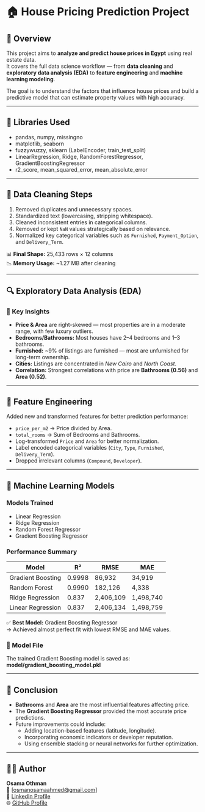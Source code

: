 # 🏠 House Pricing Prediction Project  

## 📘 Overview  
This project aims to **analyze and predict house prices in Egypt** using real estate data.  
It covers the full data science workflow — from **data cleaning** and **exploratory data analysis (EDA)** to **feature engineering** and **machine learning modeling**.  

The goal is to understand the factors that influence house prices and build a predictive model that can estimate property values with high accuracy.  

---

## 🧰 Libraries Used  
- pandas, numpy, missingno  
- matplotlib, seaborn  
- fuzzywuzzy, sklearn (LabelEncoder, train_test_split)  
- LinearRegression, Ridge, RandomForestRegressor, GradientBoostingRegressor  
- r2_score, mean_squared_error, mean_absolute_error  

---

## 🧹 Data Cleaning Steps  
1. Removed duplicates and unnecessary spaces.  
2. Standardized text (lowercasing, stripping whitespace).  
3. Cleaned inconsistent entries in categorical columns.  
4. Removed or kept `NaN` values strategically based on relevance.  
5. Normalized key categorical variables such as `Furnished`, `Payment_Option`, and `Delivery_Term`.  

📊 **Final Shape:** 25,433 rows × 12 columns  
📉 **Memory Usage:** ~1.27 MB after cleaning  

---

## 🔍 Exploratory Data Analysis (EDA)

### 🧩 Key Insights  
- **Price & Area** are right-skewed — most properties are in a moderate range, with few luxury outliers.  
- **Bedrooms/Bathrooms:** Most houses have 2–4 bedrooms and 1–3 bathrooms.  
- **Furnished:** ~9% of listings are furnished — most are unfurnished for long-term ownership.  
- **Cities:** Listings are concentrated in *New Cairo* and *North Coast*.  
- **Correlation:** Strongest correlations with price are **Bathrooms (0.56)** and **Area (0.52)**.  

---

## 🧩 Feature Engineering  
Added new and transformed features for better prediction performance:  
- `price_per_m2` → Price divided by Area.  
- `total_rooms` → Sum of Bedrooms and Bathrooms.  
- Log-transformed `Price` and `Area` for better normalization.  
- Label encoded categorical variables (`City`, `Type`, `Furnished`, `Delivery_Term`).  
- Dropped irrelevant columns (`Compound`, `Developer`).  

---

## 🧠 Machine Learning Models  

### Models Trained  
- Linear Regression  
- Ridge Regression  
- Random Forest Regressor  
- Gradient Boosting Regressor  

### Performance Summary  
| Model | R² | RMSE | MAE |
|-------|------|-----------|-----------|
| Gradient Boosting | 0.9998 | 86,932 | 34,919 |
| Random Forest | 0.9990 | 182,126 | 4,338 |
| Ridge Regression | 0.837 | 2,406,109 | 1,498,740 |
| Linear Regression | 0.837 | 2,406,134 | 1,498,759 |

✅ **Best Model:** Gradient Boosting Regressor  
→ Achieved almost perfect fit with lowest RMSE and MAE values.

### 💾 Model File
The trained Gradient Boosting model is saved as: **model/gradient_boosting_model.pkl**


---

## 🧾 Conclusion  
- **Bathrooms** and **Area** are the most influential features affecting price.  
- The **Gradient Boosting Regressor** provided the most accurate price predictions.  
- Future improvements could include:
  - Adding location-based features (latitude, longitude).  
  - Incorporating economic indicators or developer reputation.  
  - Using ensemble stacking or neural networks for further optimization.

---

## 👨‍💻 Author  
**Osama Othman**  
📧 [osmanosamaahmed@gmail.com]  
💼 [LinkedIn Profile](www.linkedin.com/in/osama-othman-a78141368)  
🌐 [GitHub Profile](https://github.com/osamaAhmedOthman)  
